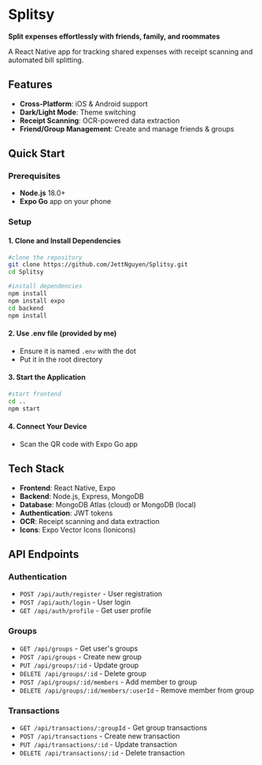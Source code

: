 # Splitsy
**Split expenses effortlessly with friends, family, and roommates**

A React Native app for tracking shared expenses with receipt scanning and automated bill splitting.

## Features

- **Cross-Platform**: iOS & Android support
- **Dark/Light Mode**: Theme switching
- **Receipt Scanning**: OCR-powered data extraction
- **Friend/Group Management**: Create and manage friends & groups

## Quick Start

### Prerequisites
- **Node.js** 18.0+
- **Expo Go** app on your phone

### Setup

#### 1. Clone and Install Dependencies
```bash
#clone the repository
git clone https://github.com/JettNguyen/Splitsy.git
cd Splitsy

#install dependencies
npm install
npm install expo
cd backend
npm install
```

#### 2. Use .env file (provided by me)
- Ensure it is named `.env` with the dot
- Put it in the root directory

#### 3. Start the Application
```bash
#start frontend
cd ..
npm start
```

#### 4. Connect Your Device
- Scan the QR code with Expo Go app

## Tech Stack

- **Frontend**: React Native, Expo
- **Backend**: Node.js, Express, MongoDB
- **Database**: MongoDB Atlas (cloud) or MongoDB (local)
- **Authentication**: JWT tokens
- **OCR**: Receipt scanning and data extraction
- **Icons**: Expo Vector Icons (Ionicons)

## API Endpoints

### Authentication
- `POST /api/auth/register` - User registration
- `POST /api/auth/login` - User login
- `GET /api/auth/profile` - Get user profile

### Groups
- `GET /api/groups` - Get user's groups
- `POST /api/groups` - Create new group
- `PUT /api/groups/:id` - Update group
- `DELETE /api/groups/:id` - Delete group
- `POST /api/groups/:id/members` - Add member to group
- `DELETE /api/groups/:id/members/:userId` - Remove member from group

### Transactions
- `GET /api/transactions/:groupId` - Get group transactions
- `POST /api/transactions` - Create new transaction
- `PUT /api/transactions/:id` - Update transaction
- `DELETE /api/transactions/:id` - Delete transaction
